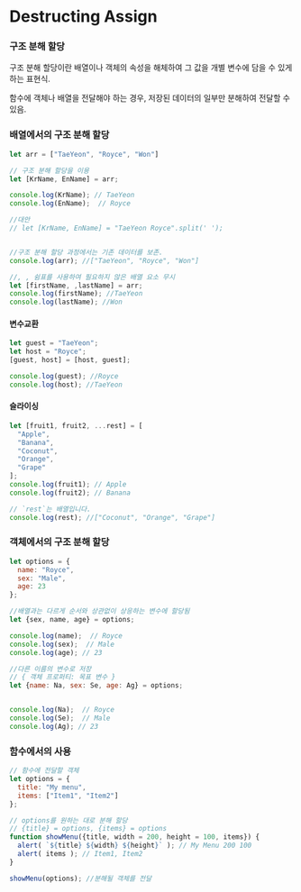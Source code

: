 # Destructing Assign

### 구조 분해 할당

구조 분해 할당이란 배열이나 객체의 속성을 해체하여 그 값을 개별 변수에 담을 수 있게 하는 표현식.

함수에 객체나 배열을 전달해야 하는 경우, 저장된 데이터의 일부만 분해하여 전달할 수 있음.

### 배열에서의 구조 분해 할당

```js
let arr = ["TaeYeon", "Royce", "Won"]

// 구조 분해 할당을 이용
let [KrName, EnName] = arr;

console.log(KrName); // TaeYeon
console.log(EnName);  // Royce

//대안 
// let [KrName, EnName] = "TaeYeon Royce".split(' ');


//구조 분해 할당 과정에서는 기존 데이터를 보존.
console.log(arr); //["TaeYeon", "Royce", "Won"]

//, , 쉼표를 사용하여 필요하지 않은 배열 요소 무시
let [firstName, ,lastName] = arr;
console.log(firstName); //TaeYeon
console.log(lastName); //Won


```



#### 변수교환

```js
let guest = "TaeYeon";
let host = "Royce";
[guest, host] = [host, guest];

console.log(guest); //Royce
console.log(host); //TaeYeon

```



#### 슬라이싱

```js
let [fruit1, fruit2, ...rest] = [
  "Apple",
  "Banana",
  "Coconut",
  "Orange",
  "Grape"
];
console.log(fruit1); // Apple
console.log(fruit2); // Banana

// `rest`는 배열입니다.
console.log(rest); //["Coconut", "Orange", "Grape"]

```



### 객체에서의 구조 분해 할당

```js
let options = {
  name: "Royce",
  sex: "Male",
  age: 23
};

//배열과는 다르게 순서와 상관없이 상응하는 변수에 할당됨
let {sex, name, age} = options;

console.log(name);  // Royce
console.log(sex);  // Male
console.log(age); // 23

//다른 이름의 변수로 저장
// { 객체 프로퍼티: 목표 변수 }
let {name: Na, sex: Se, age: Ag} = options;


console.log(Na);  // Royce
console.log(Se);  // Male
console.log(Ag); // 23
```





### 함수에서의 사용

```js
// 함수에 전달할 객체
let options = {
  title: "My menu",
  items: ["Item1", "Item2"]
};

// options를 원하는 대로 분해 할당
// {title} = options, {items} = options
function showMenu({title, width = 200, height = 100, items}) {
  alert( `${title} ${width} ${height}` ); // My Menu 200 100
  alert( items ); // Item1, Item2
}

showMenu(options); //분해될 객체를 전달
```

